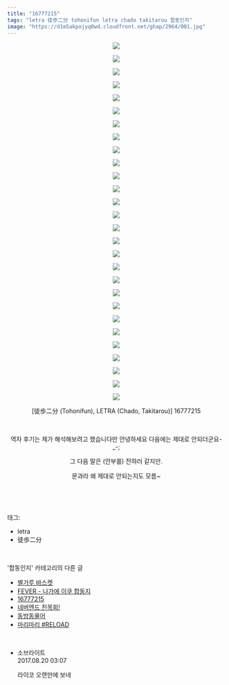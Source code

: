 ```yaml
---
title: "16777215"
tags: "letra 徒歩二分 tohonifun letra chado takitarou 합동인지"
image: "https://d1m5akpojyq0wd.cloudfront.net/ghap/2964/001.jpg"
---
```

<div class="article">
<p style="text-align: center; clear: none; float: none;"><img src="{{ site.imgserver6 }}/ghap/2964/001.jpg"/></p>
<p style="text-align: center; clear: none; float: none;"><img src="{{ site.imgserver6 }}/ghap/2964/002.jpg"/></p>
<p style="text-align: center; clear: none; float: none;"><img src="{{ site.imgserver6 }}/ghap/2964/003.jpg"/></p>
<p style="text-align: center; clear: none; float: none;"><img src="{{ site.imgserver6 }}/ghap/2964/004.jpg"/></p>
<p style="text-align: center; clear: none; float: none;"><img src="{{ site.imgserver6 }}/ghap/2964/005.jpg"/></p>
<p style="text-align: center; clear: none; float: none;"><img src="{{ site.imgserver6 }}/ghap/2964/006.jpg"/></p>
<p style="text-align: center; clear: none; float: none;"><img src="{{ site.imgserver6 }}/ghap/2964/007.jpg"/></p>
<p style="text-align: center; clear: none; float: none;"><img src="{{ site.imgserver6 }}/ghap/2964/008.jpg"/></p>
<p style="text-align: center; clear: none; float: none;"><img src="{{ site.imgserver6 }}/ghap/2964/009.jpg"/></p>
<p style="text-align: center; clear: none; float: none;"><img src="{{ site.imgserver6 }}/ghap/2964/010.jpg"/></p>
<p style="text-align: center; clear: none; float: none;"><img src="{{ site.imgserver6 }}/ghap/2964/011.jpg"/></p>
<p style="text-align: center; clear: none; float: none;"><img src="{{ site.imgserver6 }}/ghap/2964/012.jpg"/></p>
<p style="text-align: center; clear: none; float: none;"><img src="{{ site.imgserver6 }}/ghap/2964/013.jpg"/></p>
<p style="text-align: center; clear: none; float: none;"><img src="{{ site.imgserver6 }}/ghap/2964/014.jpg"/></p>
<p style="text-align: center; clear: none; float: none;"><img src="{{ site.imgserver6 }}/ghap/2964/015.jpg"/></p>
<p style="text-align: center; clear: none; float: none;"><img src="{{ site.imgserver6 }}/ghap/2964/016.jpg"/></p>
<p style="text-align: center; clear: none; float: none;"><img src="{{ site.imgserver6 }}/ghap/2964/017.jpg"/></p>
<p style="text-align: center; clear: none; float: none;"><img src="{{ site.imgserver6 }}/ghap/2964/018.jpg"/></p>
<p style="text-align: center; clear: none; float: none;"><img src="{{ site.imgserver6 }}/ghap/2964/019.jpg"/></p>
<p style="text-align: center; clear: none; float: none;"><img src="{{ site.imgserver6 }}/ghap/2964/020.jpg"/></p>
<p style="text-align: center; clear: none; float: none;"><img src="{{ site.imgserver6 }}/ghap/2964/021.jpg"/></p>
<p style="text-align: center; clear: none; float: none;"><img src="{{ site.imgserver6 }}/ghap/2964/022.jpg"/></p>
<p style="text-align: center; clear: none; float: none;"><img src="{{ site.imgserver6 }}/ghap/2964/023.jpg"/></p>
<p style="text-align: center; clear: none; float: none;"><img src="{{ site.imgserver6 }}/ghap/2964/024.jpg"/></p>
<p style="text-align: center; clear: none; float: none;"><img src="{{ site.imgserver6 }}/ghap/2964/025.jpg"/></p>
<p style="text-align: center; clear: none; float: none;"><img src="{{ site.imgserver6 }}/ghap/2964/026.jpg"/></p>
<p style="text-align: center; clear: none; float: none;"><img src="{{ site.imgserver6 }}/ghap/2964/027.jpg"/></p>
<p style="text-align: center; clear: none; float: none;"><img src="{{ site.imgserver6 }}/ghap/2964/028.jpg"/></p>
<p style="text-align: center; clear: none; float: none;">[徒歩二分 (Tohonifun), LETRA (Chado, Takitarou)] 16777215</p>
<p style="text-align: center; clear: none; float: none;"><br/></p>
<p style="text-align: center; clear: none; float: none;">역자 후기는 제가 해석해보려고 했습니다만 안녕하세요 다음에는 제대로 안되더군요-_-;</p>
<p style="text-align: center; clear: none; float: none;">그 다음 말은 (안부를) 전하러 같지만.</p>
<p style="text-align: center; clear: none; float: none;">문과라 왜 제대로 안되는지도 모름~</p>
<p><br/></p>
</div><br/>
<div class="tagTrail">
<p>태그: </p>
<ul>
<li>letra</li>
<li>徒歩二分</li>
</ul>
</div><br/>
<div class="another">
<p>'합동인지' 카테고리의 다른 글</p>
<ul>
<li><a href="/ghap_3024">별가루 바스켓</a></li>
<li><a href="/ghap_3006">FEVER - 나가에 이쿠 합동지</a></li>
<li><a href="/ghap_2964">16777215</a></li>
<li><a href="/ghap_2779">네버엔드 친목회!</a></li>
<li><a href="/ghap_2682">동방동물어</a></li>
<li><a href="/ghap_2681">마리마리 #RELOAD</a></li>
</ul>
</div><br/>
<div class="cb_module cb_fluid">
<div class="cb_wrt cb_profile">
<div class="comment">
<ul>
<li class="cb_thumb_off" id="comment15063935">
<div class="cb_comment_area">
<div class="cb_info_area">
<div class="cb_section">
<span class="cb_nick_name">소브라이트</span>
</div>
<div class="cb_section">
<span class="cb_date">2017.08.20 03:07 </span>
</div>
</div>
<div class="cb_dsc_comment">
<p class="cb_dsc">
											라이코 오랜만에 보네
										</p>
</div>
</div></li>
</ul>
</div>
</div><!-- commentList close -->
</div><br/>
